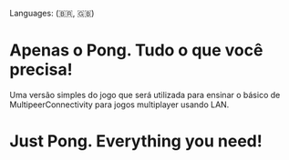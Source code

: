 Languages: (🇧🇷, 🇬🇧)
# Apenas o Pong. Tudo o que você precisa!
Uma versão simples do jogo que será utilizada para ensinar o básico de MultipeerConnectivity para jogos multiplayer usando LAN.

# Just Pong. Everything you need!
